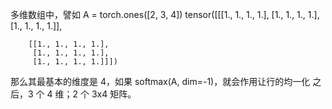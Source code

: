 多维数组中，譬如 
A = torch.ones([2, 3, 4])
tensor([[[1., 1., 1., 1.],
         [1., 1., 1., 1.],
         [1., 1., 1., 1.]],

        [[1., 1., 1., 1.],
         [1., 1., 1., 1.],
         [1., 1., 1., 1.]]])
那么其最基本的维度是 4，如果 softmax(A, dim=-1)，就会作用让行的均一化
之后，3 个 4 维；2 个 3x4 矩阵。
